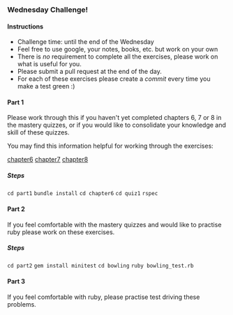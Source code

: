 ### Wednesday Challenge!

#### Instructions
  * Challenge time: until the end of the Wednesday
  * Feel free to use google, your notes, books, etc. but work on your own
  * There is _no_ requirement to complete all the exercises, please work on what
  is useful for you.
  * Please submit a pull request at the end of the day.
  * For each of these exercises please create a _commit_ every time you make a test green :)


#### Part 1
Please work through this if you haven't yet completed chapters 6, 7 or 8 in
the mastery quizzes, or if you would like to consolidate your knowledge and
skill of these quizzes.

You may find this information helpful for working through the exercises:

[chapter6](https://mastery-curriculum.makers.tech/chapter6/)
[chapter7](https://mastery-curriculum.makers.tech/chapter7/)
[chapter8](https://mastery-curriculum.makers.tech/chapter8/)

##### Steps

`cd part1`
`bundle install`
`cd chapter6`
`cd quiz1`
`rspec`


#### Part 2
If you feel comfortable with the mastery quizzes and would like to practise ruby
please work on these exercises.

##### Steps

`cd part2`
`gem install minitest`
`cd bowling`
`ruby bowling_test.rb`


#### Part 3
If you feel comfortable with ruby, please practise test driving these problems. 
